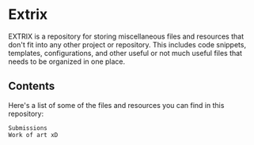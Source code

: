# Extrix

EXTRIX is a repository for storing miscellaneous files and resources that don't fit into any other project or repository. This includes code snippets, templates, configurations, and other useful or not much useful files that needs to be organized in one place.
## Contents

Here's a list of some of the files and resources you can find in this repository:

    Submissions
    Work of art xD

